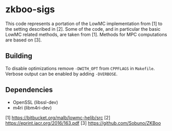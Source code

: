 zkboo-sigs
==========

This code represents a portation of the LowMC implementation from [1] to the
setting described in [2]. Some of the code, and in particular the basic LowMC
related methods, are taken from [1]. Methods for MPC computations are based on
[3].

Building
--------

To disable optimizations remove `-DWITH_OPT` from `CPPFLAGS` in `Makefile`.
Verbose output can be enabled by adding `-DVERBOSE`.

Dependencies
------------

* OpenSSL (libssl-dev)
* m4ri (libm4ri-dev)

[1] https://bitbucket.org/malb/lowmc-helib/src
[2] https://eprint.iacr.org/2016/163.pdf
[3] https://github.com/Sobuno/ZKBoo
